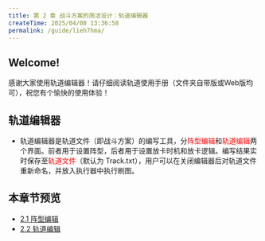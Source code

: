 ```yaml
---
title: 第 2 章 战斗方案的简洁设计：轨道编辑器
createTime: 2025/04/08 13:36:58
permalink: /guide/lieh7hma/
---
```


## Welcome!

感谢大家使用轨道编辑器！请仔细阅读轨道使用手册（文件夹自带版或Web版均可），祝您有个愉快的使用体验！

## 轨道编辑器
- 轨道编辑器是轨道文件（即战斗方案）的编写工具，分<span style="color: red;">阵型编辑</span>和<span style="color: red;">轨道编辑</span>两个界面。前者用于设置阵型，后者用于设置放卡时机和放卡逻辑。编写结果实时保存至<span style="color: red;">轨道文件</span>（默认为 Track.txt），用户可以在关闭编辑器后对轨道文件重新命名，并放入执行器中执行刷图。

## 本章节预览

- [2.1 阵型编辑](2.1.md)
- [2.2 轨道编辑](2.2.md)
